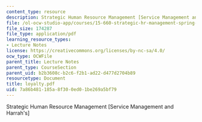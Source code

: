 ```yaml
---
content_type: resource
description: Strategic Human Resource Management [Service Management and Harrah's]
file: /ol-ocw-studio-app/courses/15-660-strategic-hr-management-spring-2003/7a86b481185a8f300ed01be269a5bf79_loyalty.pdf
file_size: 174287
file_type: application/pdf
learning_resource_types:
- Lecture Notes
license: https://creativecommons.org/licenses/by-nc-sa/4.0/
ocw_type: OCWFile
parent_title: Lecture Notes
parent_type: CourseSection
parent_uid: b2b3608c-b2c6-f2b1-ad22-d477d2704b89
resourcetype: Document
title: loyalty.pdf
uid: 7a86b481-185a-8f30-0ed0-1be269a5bf79
---
```

Strategic Human Resource Management [Service Management and Harrah's]